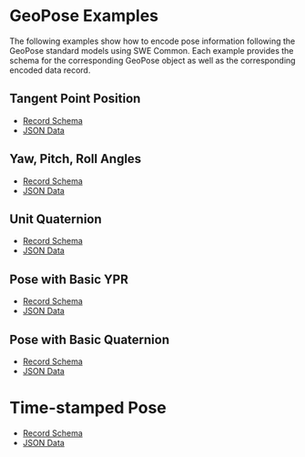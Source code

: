 # GeoPose Examples

The following examples show how to encode pose information following the GeoPose standard models using SWE Common.
Each example provides the schema for the corresponding GeoPose object as well as the corresponding encoded data record.


## Tangent Point Position

* [Record Schema](TangentPointPosition_Schema.json)
* [JSON Data](TangentPointPosition_Data.json)


## Yaw, Pitch, Roll Angles

* [Record Schema](YawPitchRollAngles_Schema.json)
* [JSON Data](YawPitchRollAngles_Data.json)


## Unit Quaternion

* [Record Schema](UnitQuaternion_Schema.json)
* [JSON Data](UnitQuaternion_Data.json)


## Pose with Basic YPR

* [Record Schema](BasicYPR_Schema.json)
* [JSON Data](BasicYPR_Data.json)


## Pose with Basic Quaternion

* [Record Schema](BasicQuaternion_Schema.json)
* [JSON Data](BasicQuaternion_Data.json)


# Time-stamped Pose

* [Record Schema](BasicYPRWithTime_Schema.json)
* [JSON Data](BasicYPRWithTime_Data.json)
